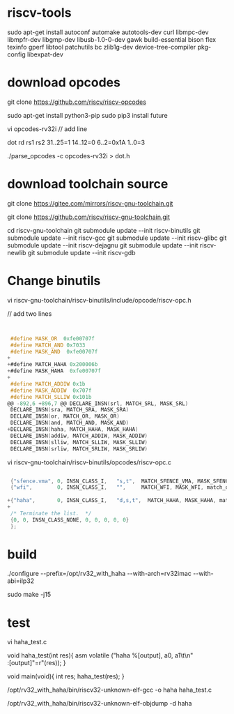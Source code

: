 # riscv-tools

sudo apt-get install autoconf automake autotools-dev curl libmpc-dev libmpfr-dev libgmp-dev libusb-1.0-0-dev gawk build-essential bison flex texinfo gperf libtool patchutils bc zlib1g-dev device-tree-compiler pkg-config libexpat-dev


# download opcodes
git clone https://github.com/riscv/riscv-opcodes

sudo apt-get install python3-pip
sudo pip3 install future


vi opcodes-rv32i
// add line

dot     rd rs1 rs2 31..25=1  14..12=0 6..2=0x1A 1..0=3

./parse_opcodes -c opcodes-rv32i  > dot.h

# download toolchain source
git clone https://gitee.com/mirrors/riscv-gnu-toolchain.git

git clone https://github.com/riscv/riscv-gnu-toolchain.git

cd riscv-gnu-toolchain
git submodule update --init riscv-binutils
git submodule update --init riscv-gcc
git submodule update --init riscv-glibc
git submodule update --init riscv-dejagnu
git submodule update --init riscv-newlib
git submodule update --init riscv-gdb


# Change binutils

vi riscv-gnu-toolchain/riscv-binutils/include/opcode/riscv-opc.h

// add two lines
```c


 #define MASK_OR  0xfe00707f
 #define MATCH_AND 0x7033
 #define MASK_AND  0xfe00707f
+
+#define MATCH_HAHA 0x200006b
+#define MASK_HAHA  0xfe00707f
+
 #define MATCH_ADDIW 0x1b
 #define MASK_ADDIW  0x707f
 #define MATCH_SLLIW 0x101b
@@ -892,6 +896,7 @@ DECLARE_INSN(srl, MATCH_SRL, MASK_SRL)
 DECLARE_INSN(sra, MATCH_SRA, MASK_SRA)
 DECLARE_INSN(or, MATCH_OR, MASK_OR)
 DECLARE_INSN(and, MATCH_AND, MASK_AND)
+DECLARE_INSN(haha, MATCH_HAHA, MASK_HAHA)
 DECLARE_INSN(addiw, MATCH_ADDIW, MASK_ADDIW)
 DECLARE_INSN(slliw, MATCH_SLLIW, MASK_SLLIW)
 DECLARE_INSN(srliw, MATCH_SRLIW, MASK_SRLIW)


```
vi riscv-gnu-toolchain/riscv-binutils/opcodes/riscv-opc.c

```c

 {"sfence.vma", 0, INSN_CLASS_I,   "s,t",  MATCH_SFENCE_VMA, MASK_SFENCE_VMA, match_opcode, 0 },
 {"wfi",        0, INSN_CLASS_I,   "",     MATCH_WFI, MASK_WFI, match_opcode, 0 },
 
+{"haha",       0, INSN_CLASS_I,   "d,s,t",  MATCH_HAHA, MASK_HAHA, match_opcode, 0 },
+
 /* Terminate the list.  */
 {0, 0, INSN_CLASS_NONE, 0, 0, 0, 0, 0}
 };

```


# build


./configure --prefix=/opt/rv32_with_haha --with-arch=rv32imac --with-abi=ilp32

sudo make -j15




# test

vi haha_test.c

void haha_test(int res){
    asm volatile ("haha %[output], a0, a1\t\n" \
                  :[output]"=r"(res));
}

void main(void){
    int res;
    haha_test(res);
}



/opt/rv32_with_haha/bin/riscv32-unknown-elf-gcc -o haha haha_test.c

/opt/rv32_with_haha/bin/riscv32-unknown-elf-objdump -d haha
